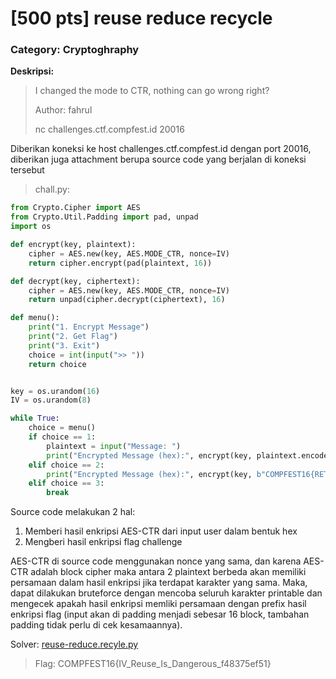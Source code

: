 # [500 pts] reuse reduce recycle
### Category: Cryptoghraphy
**Deskripsi:**  
>I changed the mode to CTR, nothing can go wrong right?  
>
>Author: fahrul  
>
>nc challenges.ctf.compfest.id 20016

Diberikan koneksi ke host challenges.ctf.compfest.id dengan port 20016, diberikan juga attachment berupa source code yang berjalan di koneksi tersebut
>chall.py:
```python
from Crypto.Cipher import AES
from Crypto.Util.Padding import pad, unpad
import os

def encrypt(key, plaintext):
    cipher = AES.new(key, AES.MODE_CTR, nonce=IV)
    return cipher.encrypt(pad(plaintext, 16))

def decrypt(key, ciphertext):
    cipher = AES.new(key, AES.MODE_CTR, nonce=IV)
    return unpad(cipher.decrypt(ciphertext), 16)

def menu():
    print("1. Encrypt Message")
    print("2. Get Flag")
    print("3. Exit")
    choice = int(input(">> "))
    return choice


key = os.urandom(16)
IV = os.urandom(8)

while True:
    choice = menu()
    if choice == 1:
        plaintext = input("Message: ")
        print("Encrypted Message (hex):", encrypt(key, plaintext.encode()).hex())
    elif choice == 2:
        print("Encrypted Message (hex):", encrypt(key, b"COMPFEST16{RETACDED}").hex())
    elif choice == 3:
        break
```
Source code melakukan 2 hal:  
1. Memberi hasil enkripsi AES-CTR dari input user dalam bentuk hex
2. Mengberi hasil enkripsi flag challenge

AES-CTR di source code menggunakan nonce yang sama, dan karena AES-CTR adalah block cipher maka antara 2 plaintext berbeda akan memiliki persamaan dalam hasil enkripsi jika terdapat karakter yang sama. Maka, dapat dilakukan bruteforce dengan mencoba seluruh karakter printable dan mengecek apakah hasil enkripsi memliki persamaan dengan prefix hasil enkripsi flag (input akan di padding menjadi sebesar 16 block, tambahan padding tidak perlu di cek kesamaannya).

Solver: [reuse-reduce.recyle.py](https://github.com/FieryBanana101/Compfest-16_TeamBaruBelajarCTF/blob/main/Hacker%20Class/reuse-reduce-recycle/reuse-reduce-recycle.py)
>Flag: COMPFEST16{IV_Reuse_Is_Dangerous_f48375ef51}
